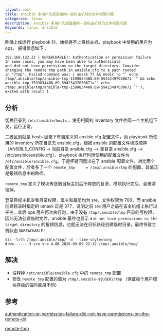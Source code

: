 ```yaml
---
layout: post
title: ansible 多用户先后连接同一目标主机时的文件权限问题
categories: linux
description: ansible 多用户先后连接同一目标主机时的文件权限问题
keywords: linux, ansible
---
```



昨晚上线运行 playbook 时，始终连不上目标主机，playbook 中使用的用户为 ops， 报错信息如下：

```shell
192.168.122.22 | UNREACHABLE!: Authentication or permission failure. In some cases, you may have been able to authenticate 
and did not have permissions on the target directory. Consider changing the remote tmp path in ansible.cfg to a path rooted 
in "/tmp". Failed command was: ( umask 77 && mkdir -p "` echo /tmp/.ansible/tmp/ansible-tmp-1599834488.69-59423497030671 `" && echo 
ansible-tmp-1599834488.69-59423497030671="` echo /tmp/.ansible/tmp/ansible-tmp-1599834488.69-59423497030671 `" ), exited with result 1
```

## 分析

切换目录到 `/etc/ansible/hosts` ，使用相同的 inventory 文件往同一个主机组下发，运行正常。

二者区别就是 hosts 目录下有自定义的 ansible.cfg 配置文件，而 playbook 所使用的 inventory 所在目录无 ansible.cfg，根据 ansible 的配置文件读取顺序（ANSIBLE_CONFIG -> 当前目录 ansible.cfg --> 家目录 ansible.cfg --> /etc/ansible/ansible.cfg），playbook 执行时所使用的配置文件为 `/etc/ansible/ansible.cfg`。于是怀疑问题出在了 ansible 配置文件，对比两个配置文件，后者多了一个 `remote_tmp     = /tmp/.ansible/tmp` 的配置，其值正是报错信息中的路径。

`remote_tmp` 定义了模块传送到目标主机后所存放的目录，模块执行完后，会被清理掉。

登录目标主机查看目录权限，属主和属组均为 sre，文件权限为 700，而 ansible 创建目录时指定的 umask 正是 077，说明之前 sre 用户之前在该主机组上执行过任务。此后 ops 用户再次执行时，由于没有 `/tmp/.ansible/tmp` 目录的写权限，因此无法创建临时文件，ansible 最终也显示 `did not have permissions on the target directory` 的报错信息，也就无法在目标路径创建临时目录，最终导致主机状态 `UNREACHABLE!`

```shell
$ls -lrth /tmp/.ansible/tmp/ -d --time-style=long
drwx------ 3 sre sre 4.0K 2020-09-09 22:12 /tmp/.ansible/tmp/
```

## 解决

 - 注释掉 `/etc/ansible/ansible.cfg` 中的 `remote_tmp` 配置
 - 修改 `remote_tmp` 配置的值为 `/tmp/.ansible-${USER}/tmp` （保证每个用户模块存放的临时目录不同）
 

## 参考

[authentication-or-permission-failure-did-not-have-permissions-on-the-remote-dir](https://stackoverflow.com/questions/35176548/authentication-or-permission-failure-did-not-have-permissions-on-the-remote-dir)

[remote-tmp](https://docs.ansible.com/ansible/2.3/intro_configuration.html#remote-tmp)







